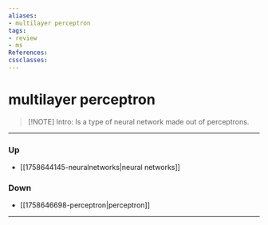 ```yaml
---
aliases:
- multilayer perceptron
tags:
- review
- ms
References:
cssclasses:
---
```

# multilayer perceptron
> [!NOTE] Intro: 
> Is a type of neural network made out of perceptrons.

***
### Up
- [[1758644145-neuralnetworks|neural networks]]
### Down
- [[1758646698-perceptron|perceptron]]
***
